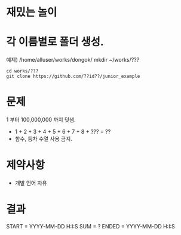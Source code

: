 # 재밌는 놀이

# 각 이름별로 폴더 생성.
  예제) /home/alluser/works/dongok/
	mkdir ~/works/???

	cd works/???
	git clone https://github.com/??id??/junior_example

# 문제
  1 부터 100,000,000 까지 덧샘.
   - 1 + 2 + 3 + 4 + 5 + 6 + 7 + 8 + ??? = ??
   - 함수, 등차 수열 사용 금지.

# 제약사항
  - 개발 언어 자유

# 결과
  START = YYYY-MM-DD H:I:S
  SUM = ?
  ENDED = YYYY-MM-DD H:I:S


